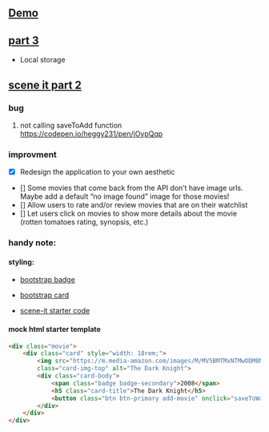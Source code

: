 ## [Demo](https://heggy231.github.io/scene-it-starter/)

## [part 3](https://www.notion.so/samuraijane/SceneIt-Part-3-5bee84e5a0fe4d218f0f4ed12b2dff7c)
- Local storage

## [scene it part 2](https://www.notion.so/samuraijane/15-38393232e23e4ab890d3f978902fd146)

### bug
1. not calling saveToAdd function
https://codepen.io/heggy231/pen/jOypQqp

### improvment
- [x] Redesign the application to your own aesthetic
- [] Some movies that come back from the API don’t have image urls. Maybe add a default “no image found” image for those movies!
- [] Allow users to rate and/or review movies that are on their watchlist
- [] Let users click on movies to show more details about the movie (rotten tomatoes rating, synopsis, etc.)

### handy note:
#### styling:
* [bootstrap badge](https://getbootstrap.com/docs/4.1/components/badge/)
* [bootstrap card](https://getbootstrap.com/docs/4.3/components/card/)

* [scene-it starter code](https://github.com/adamszaruga/scene-it-starter)

#### mock html starter template
```html
<div class="movie">
    <div class="card" style="width: 18rem;">
        <img src="https://m.media-amazon.com/images/M/MV5BMTMxNTMwODM0NF5BMl5BanBnXkFtZTcwODAyMTk2Mw@@._V1_SX300.jpg" 
        class="card-img-top" alt="The Dark Knight">
        <div class="card-body">
            <span class="badge badge-secondary">2008</span>
            <h5 class="card-title">The Dark Knight</h5>
            <button class="btn btn-primary add-movie" onclick="saveToWatchlist('tt0468569')"></button>
        </div>
    </div>
</div>
```


